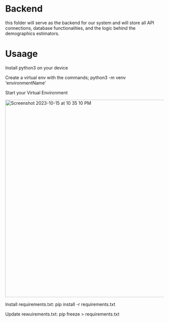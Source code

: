 # Backend
this folder will serve as the backend for our system and will store all API connections, database functionalities, and the logic behind the demographics estimators. 

# Usaage
Install python3 on your device

Create a virtual env with the commands; python3 -m venv 'environmentName'

Start your Virtual Environment

<img width="627" alt="Screenshot 2023-10-15 at 10 35 10 PM" src="https://github.com/capstone-23-24/backend/assets/55866340/ba3c7fe9-e0b2-4581-9d37-6dc6002f53ee">

Install requirements.txt: pip install -r requirements.txt

Update rewuirements.txt: pip freeze > requirements.txt
